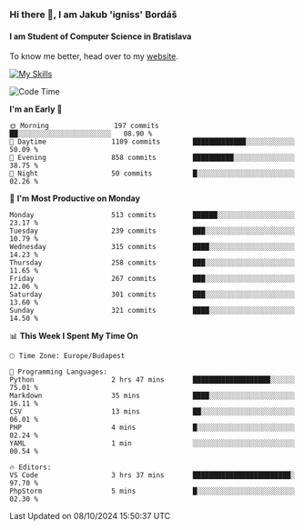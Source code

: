 ### Hi there 👋, I am Jakub 'igniss' Bordáš

#### I am Student of Computer Science in Bratislava
To know me better, head over to my [website](https://bordas.sk).

[![My Skills](https://skillicons.dev/icons?i=js,html,css,figma,svelte,java,kotlin,python,postgresql,typescript,nest,nodejs)](https://bordas.sk)


<!--START_SECTION:waka-->
![Code Time](http://img.shields.io/badge/Code%20Time-1%2C537%20hrs%2025%20mins-blue)

**I'm an Early 🐤** 

```text
🌞 Morning                197 commits         ██░░░░░░░░░░░░░░░░░░░░░░░   08.90 % 
🌆 Daytime                1109 commits        █████████████░░░░░░░░░░░░   50.09 % 
🌃 Evening                858 commits         ██████████░░░░░░░░░░░░░░░   38.75 % 
🌙 Night                  50 commits          █░░░░░░░░░░░░░░░░░░░░░░░░   02.26 % 
```
📅 **I'm Most Productive on Monday** 

```text
Monday                   513 commits         ██████░░░░░░░░░░░░░░░░░░░   23.17 % 
Tuesday                  239 commits         ███░░░░░░░░░░░░░░░░░░░░░░   10.79 % 
Wednesday                315 commits         ████░░░░░░░░░░░░░░░░░░░░░   14.23 % 
Thursday                 258 commits         ███░░░░░░░░░░░░░░░░░░░░░░   11.65 % 
Friday                   267 commits         ███░░░░░░░░░░░░░░░░░░░░░░   12.06 % 
Saturday                 301 commits         ███░░░░░░░░░░░░░░░░░░░░░░   13.60 % 
Sunday                   321 commits         ████░░░░░░░░░░░░░░░░░░░░░   14.50 % 
```


📊 **This Week I Spent My Time On** 

```text
🕑︎ Time Zone: Europe/Budapest

💬 Programming Languages: 
Python                   2 hrs 47 mins       ███████████████████░░░░░░   75.01 % 
Markdown                 35 mins             ████░░░░░░░░░░░░░░░░░░░░░   16.11 % 
CSV                      13 mins             ██░░░░░░░░░░░░░░░░░░░░░░░   06.01 % 
PHP                      4 mins              █░░░░░░░░░░░░░░░░░░░░░░░░   02.24 % 
YAML                     1 min               ░░░░░░░░░░░░░░░░░░░░░░░░░   00.54 % 

🔥 Editors: 
VS Code                  3 hrs 37 mins       ████████████████████████░   97.70 % 
PhpStorm                 5 mins              █░░░░░░░░░░░░░░░░░░░░░░░░   02.30 % 
```


 Last Updated on 08/10/2024 15:50:37 UTC
<!--END_SECTION:waka-->
